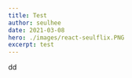 ```yaml
---
title: Test
author: seulhee
date: 2021-03-08
hero: ./images/react-seulflix.PNG
excerpt: test
---
```

dd